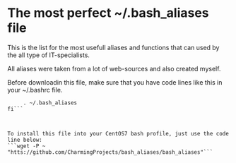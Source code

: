 # The most perfect ~/.bash_aliases file

This is the list for the most usefull aliases and functions that can used by the all type of IT-specialists.
  
  All aliases were taken from a lot of web-sources and also created myself.

  Before downloadin this file, make sure that you have code lines like this in your ~/.bashrc file.
  
   ```if [ -f ~/.bash_aliases ]; then
        . ~/.bash_aliases
   fi```
   
 
 
 To install this file into your CentOS7 bash profile, just use the code line below:
 ```wget -P ~ "htts://github.com/CharmingProjects/bash_aliases/bash_aliases"```

